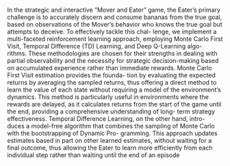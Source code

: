 In the strategic and interactive ”Mover and
Eater” game, the Eater’s primary challenge is to accurately
discern and consume bananas from the true goal, based on
observations of the Mover’s behavior who knows the true
goal but attempts to deceive. To effectively tackle this chal-
lenge, we implement a multi-faceted reinforcement learning
approach, employing Monte Carlo First Visit, Temporal
Difference (TD) Learning, and Deep Q-Learning algo-
rithms. These methodologies are chosen for their strengths
in dealing with partial observability and the necessity for
strategic decision-making based on accumulated experience
rather than immediate rewards.
Monte Carlo First Visit estimation provides the founda-
tion by evaluating the expected returns by averaging the
sampled returns, thus offering a direct method to learn
the value of each state without requiring a model of the
environment’s dynamics. This method is particularly useful
in environments where the rewards are delayed, as it
calculates returns from the start of the game until the
end, providing a comprehensive understanding of long-
term strategy effectiveness.
Temporal Difference Learning, on the other hand, intro-
duces a model-free algorithm that combines the sampling
of Monte Carlo with the bootstrapping of Dynamic Pro-
gramming. This approach updates estimates based in part
on other learned estimates, without waiting for a final
outcome, thus allowing the Eater to learn more efficiently
from each individual step rather than waiting until the end
of an episode
